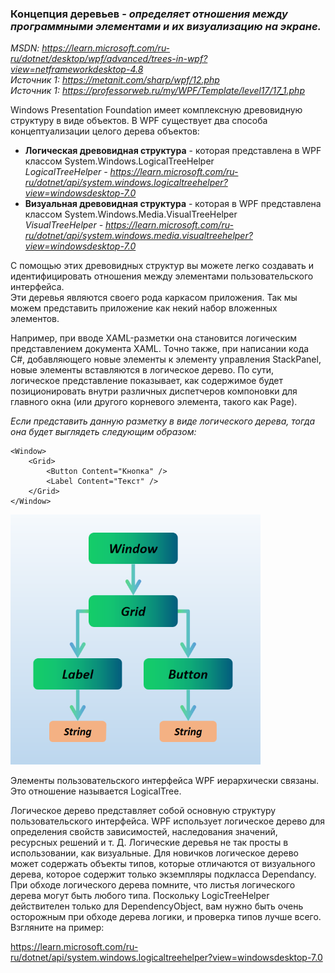 ### Концепция деревьев - *определяет отношения между программными элементами и их визуализацию на экране.* 

*MSDN: https://learn.microsoft.com/ru-ru/dotnet/desktop/wpf/advanced/trees-in-wpf?view=netframeworkdesktop-4.8* <br>
*Источник 1: https://metanit.com/sharp/wpf/12.php* <br>
*Источник 1: https://professorweb.ru/my/WPF/Template/level17/17_1.php* <br>

Windows Presentation Foundation имеет комплексную древовидную структуру в виде объектов.
В WPF существует два способа концептуализации целого дерева объектов: <br>
* __Логическая древовидная структура__ - которая представлена в WPF классом System.Windows.LogicalTreeHelper <br>
    _LogicalTreeHelper - https://learn.microsoft.com/ru-ru/dotnet/api/system.windows.logicaltreehelper?view=windowsdesktop-7.0_
* __Визуальная древовидная структура__ - которая в WPF представлена классом System.Windows.Media.VisualTreeHelper <br>
    _VisualTreeHelper - https://learn.microsoft.com/ru-ru/dotnet/api/system.windows.media.visualtreehelper?view=windowsdesktop-7.0_

С помощью этих древовидных структур вы можете легко создавать и идентифицировать отношения между элементами пользовательского интерфейса. <br>
Эти деревья являются своего рода каркасом приложения. Так мы можем представить приложение как некий набор вложенных элементов. <br>

Например, при вводе XAML-разметки она становится логическим представлением документа XAML. Точно также, при написании кода C#, добавляющего новые элементы к элементу управления StackPanel, новые элементы вставляются в логическое дерево. По сути, логическое представление показывает, как содержимое будет позиционировать внутри различных диспетчеров компоновки для главного окна (или другого корневого элемента, такого как Page). <br>

*Если представить данную разметку в виде логического дерева, тогда она будет выглядеть следующим образом:*

~~~XAML
<Window>
    <Grid>
        <Button Content="Кнопка" />
        <Label Content="Текст" />
    </Grid>
</Window>
~~~

<img src="img/Logical.png" width="400" height="400" alt="пример работы данного кода">

Элементы пользовательского интерфейса WPF иерархически связаны. Это отношение называется LogicalTree.

Логическое дерево представляет собой основную структуру пользовательского интерфейса. WPF использует логическое дерево для определения свойств зависимостей, наследования значений, ресурсных решений и т. Д.
Логические деревья не так просты в использовании, как визуальные. Для новичков логическое дерево может содержать объекты типов, которые отличаются от визуального дерева, которое содержит только экземпляры подкласса Dependancy. При обходе логического дерева помните, что листья логического дерева могут быть любого типа. Поскольку LogicTreeHelper действителен только для DependencyObject, вам нужно быть очень осторожным при обходе дерева логики, и проверка типов лучше всего. Взгляните на пример:

https://learn.microsoft.com/ru-ru/dotnet/api/system.windows.logicaltreehelper?view=windowsdesktop-7.0
